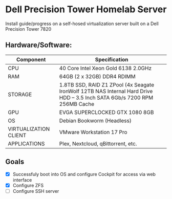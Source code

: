 # Dell Precision Tower Homelab Server
Install guide/progress on a self-hosed virtualization server built on a Dell Precision Tower 7820

## Hardware/Software:

| Component | Specification |
|-----------|---------------|
|CPU|40 Core Intel Xeon Gold 6138 2.0GHz|
|RAM| 64GB (2 x 32GB) DDR4 RDIMM|
|STORAGE| 1.8TB SSD, RAID Z1 ZPool (4x Seagate IronWolf 12TB NAS Internal Hard Drive HDD – 3.5 Inch SATA 6Gb/s 7200 RPM 256MB Cache |
|GPU| EVGA SUPERCLOCKED GTX 1080 8GB|
|OS|Debian Bookworm (Headless)|
|VIRTUALIZATION CLIENT|VMware Workstation 17 Pro|
| APPLICATIONS | Plex, Nextcloud, qBittorrent, etc. |

## Goals
- [x] Successfuly boot into OS and configure Cockpit for access via web interface
- [x] Configure ZFS
- [ ] Configure SSH server
